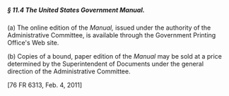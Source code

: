##### § 11.4 The United States Government Manual. #####

(a) The online edition of the *Manual,* issued under the authority of the Administrative Committee, is available through the Government Printing Office's Web site.

(b) Copies of a bound, paper edition of the *Manual* may be sold at a price determined by the Superintendent of Documents under the general direction of the Administrative Committee.

[76 FR 6313, Feb. 4, 2011]